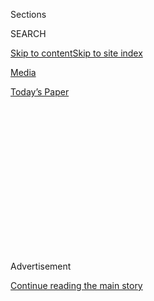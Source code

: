 <div id="app">

<div>

<div>

<div>

<div class="NYTAppHideMasthead css-1q2w90k e1suatyy0">

<div class="section css-ui9rw0 e1suatyy2">

<div class="css-eph4ug er09x8g0">

<div class="css-6n7j50">

</div>

<span class="css-1dv1kvn">Sections</span>

<div class="css-10488qs">

<span class="css-1dv1kvn">SEARCH</span>

</div>

[Skip to content](#site-content)[Skip to site
index](#site-index)

</div>

<div id="masthead-section-label" class="css-1wr3we4 eaxe0e00">

[Media](https://www.nytimes3xbfgragh.onion/pages/business/media/index.html)

</div>

<div class="css-10698na e1huz5gh0">

</div>

</div>

<div id="masthead-bar-one" class="section hasLinks css-15hmgas e1csuq9d3">

<div class="css-uqyvli e1csuq9d0">

</div>

<div class="css-1uqjmks e1csuq9d1">

</div>

<div class="css-9e9ivx">

[](https://myaccount.nytimes3xbfgragh.onion/auth/login?response_type=cookie&client_id=vi)

</div>

<div class="css-1bvtpon e1csuq9d2">

[Today’s
Paper](https://www.nytimes3xbfgragh.onion/section/todayspaper)

</div>

</div>

</div>

</div>

<div data-aria-hidden="false">

<div id="site-content" data-role="main">

<div>

<div class="css-1aor85t" style="opacity:0.000000001;z-index:-1;visibility:hidden">

<div class="css-1hqnpie">

<div class="css-epjblv">

<span class="css-17xtcya">[Media](/pages/business/media/index.html)</span><span class="css-x15j1o">|</span><span class="css-fwqvlz">Sony
Cyberattack, First a Nuisance, Swiftly Grew Into a
Firestorm</span>

</div>

<div class="css-k008qs">

<div class="css-1iwv8en">

<span class="css-18z7m18"></span>

<div>

</div>

</div>

<span class="css-1n6z4y">https://nyti.ms/1wzuG7O</span>

<div class="css-1705lsu">

<div class="css-4xjgmj">

<div class="css-4skfbu" data-role="toolbar" data-aria-label="Social Media Share buttons, Save button, and Comments Panel with current comment count" data-testid="share-tools">

  - 
  - 
  - 
  - 
    
    <div class="css-6n7j50">
    
    </div>

  - 
  - 

</div>

</div>

</div>

</div>

</div>

</div>

<div class="css-13pd83m">

</div>

<div id="top-wrapper" class="css-1sy8kpn">

<div id="top-slug" class="css-l9onyx">

Advertisement

</div>

[Continue reading the main
story](#after-top)

<div class="ad top-wrapper" style="text-align:center;height:100%;display:block;min-height:250px">

<div id="top" class="place-ad" data-position="top" data-size-key="top">

</div>

</div>

<div id="after-top">

</div>

</div>

<div id="sponsor-wrapper" class="css-1hyfx7x">

<div id="sponsor-slug" class="css-19vbshk">

Supported by

</div>

[Continue reading the main
story](#after-sponsor)

<div id="sponsor" class="ad sponsor-wrapper" style="text-align:center;height:100%;display:block">

</div>

<div id="after-sponsor">

</div>

</div>

<div class="css-1vkm6nb ehdk2mb0">

# Sony Cyberattack, First a Nuisance, Swiftly Grew Into a Firestorm

</div>

<div class="css-79elbk" data-testid="photoviewer-wrapper">

<div class="css-z3e15g" data-testid="photoviewer-wrapper-hidden">

</div>

<div class="css-1a48zt4 ehw59r15" data-testid="photoviewer-children">

![<span class="css-16f3y1r e13ogyst0" data-aria-hidden="true">****A
Hollywood billboard for Sony Pictures’ “The Interview” was removed on
Dec. 18, after the studio canceled its theatrical
run.</span><span class="css-cnj6d5 e1z0qqy90" itemprop="copyrightHolder"><span class="css-1ly73wi e1tej78p0">Credit...</span><span><span>Robyn
Beck/Agence France-Presse — Getty
Images</span></span></span>](https://static01.graylady3jvrrxbe.onion/images/2014/12/31/business/jpSONY1/jpSONY1-articleLarge.jpg?quality=75&auto=webp&disable=upscale)

</div>

</div>

<div class="css-xt80pu e12qa4dv0">

<div class="css-18e8msd">

<div class="css-vp77d3 epjyd6m0">

<div class="css-1baulvz">

By [<span class="css-1baulvz" itemprop="name">Michael
Cieply</span>](http://www.nytimes3xbfgragh.onion/by/michael-cieply) and
[<span class="css-1baulvz last-byline" itemprop="name">Brooks
Barnes</span>](http://www.nytimes3xbfgragh.onion/by/brooks-barnes)

</div>

</div>

  - Dec. 30,
    2014

  - 
    
    <div class="css-4xjgmj">
    
    <div class="css-d8bdto" data-role="toolbar" data-aria-label="Social Media Share buttons, Save button, and Comments Panel with current comment count" data-testid="share-tools">
    
      - 
      - 
      - 
      - 
        
        <div class="css-6n7j50">
        
        </div>
    
      - 
      - 
    
    </div>
    
    </div>

</div>

</div>

<div class="section meteredContent css-1r7ky0e" name="articleBody" itemprop="articleBody">

<div class="css-1fanzo5 StoryBodyCompanionColumn">

<div class="css-53u6y8">

LOS ANGELES — It was three days before Thanksgiving, the beginning of a
quiet week for Sony Pictures. But Michael Lynton, the studio’s chief
executive, was nonetheless driving his Volkswagen GTI toward Sony’s lot
at 6 a.m. Final planning for corporate meetings in Tokyo was on his
agenda — at least until his cellphone rang.

The studio’s chief financial officer, David C. Hendler, was calling to
tell his boss that Sony’s computer system had been compromised in a
hacking of unknown proportions. To prevent further damage, technicians
were debating whether to take Sony Pictures entirely offline.

Shortly after Mr. Lynton reached his office in the stately Thalberg
building at Sony headquarters in Culver City, Calif., it became clear
that the situation was much more dire. Some of the studio’s 7,000
employees, arriving at work, turned on their computers to find macabre
images of Mr. Lynton’s severed head. Sony shut down all computer systems
shortly thereafter, including those in overseas offices, leaving the
company in the digital dark ages: no voice mail, no corporate email, no
production systems.

A handful of old BlackBerrys, located in a storage room in the Thalberg
basement, were given to executives. Staff members began to trade text
messages using hastily arranged phone trees. Sony’s already lean
technical staff began working around the clock, with some people
sleeping in company offices that became littered with stale pizza.
Administrators hauled out old machines that allowed them to cut physical
payroll checks in lieu of electronic direct deposit.

</div>

</div>

<div class="css-1fanzo5 StoryBodyCompanionColumn">

<div class="css-53u6y8">

Still, for days the episode was viewed inside Sony as little more than a
colossal annoyance. Though Sony executives were quickly in touch with
federal law enforcement officials, the company’s initial focus was on
setting up jury-rigged systems to let it limp through what was expected
to be a few days or weeks of inconvenience. The company’s first
statement on the breach, made on Nov. 24, seems almost absurdly bland in
retrospect: “We are investigating an I.T. matter.”

In fact, less than three weeks later Sony would be the focal point of a
global firestorm over a growing digital attack on its corporate identity
and data; its movie “The Interview,” about the fictional assassination
of the North Korean leader Kim Jong-un; and its own handling of the
ensuing crisis.

Interviews with over two dozen people involved in the episode suggest
that Sony — slow to realize the depths of its peril — let its troubles
deepen by mounting a public defense only after enormous damage had been
done. The initial decision to treat the attack as largely an internal
matter reflected Hollywood habit and the executive sang-froid of Mr.
Lynton, who can be cool almost to a fault. As Mr. Lynton discovered,
however, at a midpoint in the episode, this predicament required a
wholly different approach.

In truth, “There is no playbook for us to turn to,” Mr. Lynton told his
staff at one point. Mr. Lynton and his colleagues underestimated the
ferocity of the interaction between the news media and the hackers as
the drama unfolded in December. Hackers released the information to
traffic-hungry websites, which published the most embarrassing details,
while Sony mostly stayed publicly silent.

</div>

</div>

<div class="css-1fanzo5 StoryBodyCompanionColumn">

<div class="css-53u6y8">

Hurt by a misstep when it announced the cancellation of a Christmas Day
release for “The Interview,” Sony was knocked about by criticism by the
White House, Hollywood stars and others who accused it of capitulating
to extortionist threats. The studio’s ultimate success in showing its
film in face of a terror threat came after Mr. Lynton’s natural reserve
fell more in line with the passion and grit of the studio’s
co-chairwoman, Amy Pascal, who was undermined early in the attack by the
disclosure of embarrassing personal
emails.

</div>

</div>

<div class="css-79elbk" data-testid="photoviewer-wrapper">

<div class="css-z3e15g" data-testid="photoviewer-wrapper-hidden">

</div>

<div class="css-1a48zt4 ehw59r15" data-testid="photoviewer-children">

![<span class="css-16f3y1r e13ogyst0" data-aria-hidden="true">****Michael
Lynton, the studio’s chief executive, and his colleagues underestimated
the potential for trouble the breach represented, and kept a long and
damaging
silence.</span><span class="css-cnj6d5 e1z0qqy90" itemprop="copyrightHolder"><span class="css-1ly73wi e1tej78p0">Credit...</span><span>Toshifumi
Kitamura/Agence France-Presse — Getty
Images</span></span>](https://static01.graylady3jvrrxbe.onion/images/2014/12/31/business/SUBjpSONY3/SUBjpSONY3-articleLarge.jpg?quality=75&auto=webp&disable=upscale)

</div>

</div>

<div class="css-1fanzo5 StoryBodyCompanionColumn">

<div class="css-53u6y8">

The son of a German Jew who served in British intelligence during World
War II, Mr. Lynton, 54, had weathered past corporate crises, including
an inherited accounting scandal when he ran the Penguin publishing house
and a recent attempt by the activist investor Daniel S. Loeb to force
change at Sony. But neither of those episodes matched the complexity and
surreal twists of the hacking, which ultimately became a test of
national will, a referendum on media behavior and a defense of free
expression, even of the crudest sort.

“What it amounted to was criminal extortion,” Mr. Lynton said in an
interview.

## Rising Sense of Urgency

By Dec. 1, a week after Sony discovered the breach, a sense of urgency
and horror had penetrated the studio. More than a dozen F.B.I.
investigators were setting up shop on the Culver City lot and in a
separate Sony facility near the Los Angeles airport called Corporate
Pointe, helping Sony deal with one of the worst cyberattacks ever on an
American company.

Mountains of documents had been stolen, internal data centers had been
wiped clean, and 75 percent of the servers had been destroyed.

Everything and anything had been taken. Contracts. Salary lists. Film
budgets. Medical records. Social Security numbers. Personal emails. Five
entire movies, including the yet-to-be-released “Annie.”

Later, it would become apparent through files stolen by the hackers and
published online that Mr. Lynton and Ms. Pascal had [been given an
oblique
warning](http://www.wired.com/2014/12/sony-hack-part-deux/ "Related article.").
On Nov. 21, in an email signed by “God’s Apstls,” the studio was told to
pay money for an unspecified reason by Nov. 24. If the studio did not
comply, the bizarre missive said, “Sony Pictures will be bombarded as a
whole.”

But the warning either did not find its way to Mr. Lynton or he missed
its importance in the daily flood of messages to his inbox. In the first
days of the attack, responsibility for which was claimed by a group
calling itself “Guardians of Peace,” the notion of North Korean
involvement was little more than a paranoid whisper.

</div>

</div>

<div class="css-1fanzo5 StoryBodyCompanionColumn">

<div class="css-53u6y8">

In June, a spokesman for North Korea’s Ministry of Foreign Affairs said
in a statement said the country would take “a decisive and merciless
countermeasure” if the United States government permitted Sony to make
its planned Christmas release of the comedy “The Interview.”

At the time, the threat seemed to many almost as absurd as the film,
which was not mentioned in early communications from the hackers.

In the gossipy nexus that quickly connected Hollywood’s trade news media
with studio insiders and a growing circuit of information technology
experts, talk circulated of a “mole” — a Sony employee who was presumed
by many to have been instrumental in penetrating the computer systems
and spotting the most sensitive data.

The theory of violation by an ex-employee or disgruntled insider
persists among computer security experts who remain unpersuaded by [the
F.B.I.'s
focus](http://www.politico.com/story/2014/12/fbi-briefed-on-alternate-sony-hack-theory-113866.html "Related article.")
on evidence pointing toward North Korea, which the agency made public
[in a news
release](http://www.nytimes3xbfgragh.onion/aponline/2014/12/19/arts/ap-us-sony-hack.html "Related article.")
on Dec.
19.

</div>

</div>

<div class="css-79elbk" data-testid="photoviewer-wrapper">

<div class="css-z3e15g" data-testid="photoviewer-wrapper-hidden">

</div>

<div class="css-1a48zt4 ehw59r15" data-testid="photoviewer-children">

<div class="css-1xdhyk6 erfvjey0">

<span class="css-1ly73wi e1tej78p0">Image</span>

<div class="css-zjzyr8">

<div data-testid="lazyimage-container" style="height:265.5111111111111px">

</div>

</div>

</div>

<span class="css-16f3y1r e13ogyst0" data-aria-hidden="true">Amy Pascal,
co-chairwoman of Sony, offered apologies and outrage as executive emails
were dumped
online.</span><span class="css-cnj6d5 e1z0qqy90" itemprop="copyrightHolder"><span class="css-1ly73wi e1tej78p0">Credit...</span><span>Kevork
Djansezian/Reuters</span></span>

</div>

</div>

<div class="css-1fanzo5 StoryBodyCompanionColumn">

<div class="css-53u6y8">

But senior Sony executives, speaking on the condition of anonymity
because the investigation is incomplete, now say the talk of a rogue
insider reflects a misunderstanding of the F.B.I.'s initial conclusions
about the hacking. Federal investigators, they said, did not strongly
suspect an inside job.

Rather, these executives said, the F.B.I. found that the hackers had
used digital techniques to steal the credentials and passwords from a
systems administrator who had maximum access to Sony’s computer systems.
Once in control of the gateways those items opened, theft of information
was relatively easy.

</div>

</div>

<div class="css-1fanzo5 StoryBodyCompanionColumn">

<div class="css-53u6y8">

Government investigators and Sony’s private security experts traced the
hacking through a network of foreign servers and identified malicious
software bearing the familiar hallmarks of a hacking gang known as Dark
Seoul. Prodded for inside information at a social gathering — long
before the F.B.I. announced any conclusions — Doug Belgrad, president of
Sony’s motion picture group, responded, “It’s the Koreans.”

## Hackers Release Information

As the F.B.I. stepped up its inquiry, the hackers — who still had made
no explicit mention of “The Interview” — dropped the first in a series
of data bundles that were to prove a feast for websites like Gawker and
mainstream services like Bloomberg News for weeks.

And so was set a pattern. Every few days, hackers would dump a vast new
group of documents onto anonymous posting sites. Reporters and other
parties who had shown an interest in searching the Sony files were then
sent email alerts — essentially digital treasure maps from the hackers.

The files seemed to fulfill every Hollywood gossip’s fantasy of what is
said behind studio walls. Ms. Pascal was caught swapping racially
insensitive jokes about President Obama’s presumed taste in
African-American films. A top Sony producer, Scott Rudin, was discovered
harshly criticizing Angelina Jolie. Mr. Lynton was revealed to be
angling for a job at New York University.

Sony technicians privately started fighting back by [moving to
disrupt](http://recode.net/2014/12/10/sony-pictures-tries-to-disrupt-downloads-of-its-stolen-files/ "Related article.")
access to the data dumps. But the studio — apart from public apologies
by Ms. Pascal — was largely silent on the disclosures.

In this, Mr. Lynton was perhaps betrayed by his own cool. While Ms.
Pascal alternately wept and raged about the violation, Mr. Lynton
assumed the more detached manner that had served him well in the
publishing world. Mr. Lynton engaged in debates with lawyers who
rendered conflicting opinions as to whether media outlets could in fact
be stopped from trading in goods that were, after all, stolen.

As a tough and seasoned executive in her own right, Ms. Pascal brought
badly needed expression to emotions that many, perhaps most, Sony
employees were feeling. Hoarse and humbled, she would eventually bring
colleagues to her side with an address at an all-hands gathering on the
Sony lot in which she said: “I’m so terribly sorry. All I can really do
now is apologize and ask for your forgiveness.”

</div>

</div>

<div class="css-1fanzo5 StoryBodyCompanionColumn">

<div class="css-53u6y8">

Until shortly before that, Mr. Lynton was hesitant about confronting
media outlets with legal action. But the lawyer David Boies persuaded
him there was a case to be made against free trade in information that
was essentially stolen property. Mr. Boies on Dec. 14 began sending
legal warnings to about 40 media outlets using the stolen
data.

</div>

</div>

<div style="max-width:100%;margin:0 auto">

<div class="css-17dprlf" data-id="100000003417487" data-slug="Sony-Interview-Promotron" style="max-width:600px">

</div>

</div>

<div class="css-1fanzo5 StoryBodyCompanionColumn">

<div class="css-53u6y8">

On Dec. 15, while rallying the troops at that gathering on the Sony lot,
Mr. Lynton displayed flashes of anger and words of resolve — fighting
spirit he had not shown publicly. “Some of the reporting on this
situation has been truly outrageous, and is, quite frankly, disgusting,”
he said. He urged employees not to read the anticipated next waves of
emails, lest they turn on one another.

“I’m concerned, very concerned, that if people continue to read these
emails, relationships will be damaged and hurt here at the studio,” he
said.

## A Crucial Threat

Shortly before 10 a.m. the next day, Dec. 16, the hackers made good on
their promise of a “Christmas gift,” delivering thousands of Mr.
Lynton’s emails to the posting sites. With the emails came a message
that within minutes converted the hacking from corporate annoyance to
national threat and fully jolted Sony from defense to offense.

“Soon all the world will see what an awful movie Sony Pictures
Entertainment has made,” it said. “The world will be full of fear.
Remember the 11th of September 2001.” The message specifically cited
“The Interview” and its planned opening.

Unfazed until then by Sony’s problems, exhibitors were instantly
galvanized. “When you invoke 9/11, it’s a game changer,” said one
theater executive.

</div>

</div>

<div class="css-1fanzo5 StoryBodyCompanionColumn">

<div class="css-53u6y8">

Within hours, the National Association of Theater Owners convened a
board meeting. Through the day, the exhibitors were briefed by Sony
executives (though not by Mr. Lynton), who took a position that
infuriated some owners: The studio would not cancel the film, but it
would not quarrel with any theater that withdrew it because of security
concerns.

“Sony basically punted,” said one theater executive, speaking on the
condition of anonymity because of confidentiality strictures. “Frankly,”
the executive added, “it’s their movie, and their mess.”

Carmike Cinemas, one of the country’s four largest chains, was the first
to withdraw. By the morning of Dec. 17, owners of about 80 percent of
the country’s movie theaters — including Regal Entertainment, AMC
Entertainment, and Cinemark, already mired in legal fights over a 2012
theater shooting in Colorado — had pulled out.

At the same time, Mr. Lynton was advised by George Rose, who is in
charge of human resources, that employees, for the first time since the
initial attack, were showing signs of being deeply shaken by the
possibility of violence to themselves and to the audience.

That afternoon, Sony dropped “The Interview” from its schedule. In
theory, the studio had gotten its way by putting the onus for
cancellation on apprehensive theater
owners.

</div>

</div>

<div class="css-79elbk" data-testid="photoviewer-wrapper">

<div class="css-z3e15g" data-testid="photoviewer-wrapper-hidden">

</div>

<div class="css-1a48zt4 ehw59r15" data-testid="photoviewer-children">

<div class="css-1xdhyk6 erfvjey0">

<span class="css-1ly73wi e1tej78p0">Image</span>

<div class="css-zjzyr8">

<div data-testid="lazyimage-container" style="height:255.20000000000002px">

</div>

</div>

</div>

<span class="css-16f3y1r e13ogyst0" data-aria-hidden="true">**"**The
Interview" opened online and in 331 theaters, like this one in Atlanta,
on Christmas Day after its withdrawal by Sony drew wide
criticism.</span><span class="css-cnj6d5 e1z0qqy90" itemprop="copyrightHolder"><span class="css-1ly73wi e1tej78p0">Credit...</span><span>Marcus
Ingram/Getty Images</span></span>

</div>

</div>

<div class="css-1fanzo5 StoryBodyCompanionColumn">

<div class="css-53u6y8">

But Sony at that moment made a critical error. In a hasty statement, in
some cases delivered orally to reporters, the studio said it had “no
further release plan” for “The Interview.” In fact, Mr. Lynton had been
talking with Google’s chairman, Eric E. Schmidt, and others about an
alternative online release — discussions that Google would later confirm
publicly. But Sony’s statement was widely interpreted to mean Sony would
shelve the movie for good, leaving an impression that it had caved to
the hackers and a terrorist threat.

</div>

</div>

<div class="css-1fanzo5 StoryBodyCompanionColumn">

<div class="css-53u6y8">

The reaction was swift and furious. Hollywood stars and free speech
advocates sharply criticized the decision. On Friday, Dec. 19, President
Obama used his final news briefing of the year to rebuke Sony for its
handling of the North Korean threat: “We cannot have a dictator imposing
censorship in the U.S.” For Mr. Lynton, the president’s remarks became a
personal low point in the entire affair. He had expected support from
Mr. Obama — of whom Mr. Lynton and his wife, Jamie, were early and
ardent backers in 2007. “I would be fibbing to say I wasn’t
disappointed,” Mr. Lynton told a CNN interviewer shortly afterward,
understating his reaction. (Mr. Lynton had already agreed to the CNN
interview and, in fact, watched the president’s news conference from a
TV in a CNN lounge.)

“You know, the president and I haven’t spoken,” Mr. Lynton added. “I
don’t know exactly whether he understands the sequence of events that
led up to the movies’ not being shown in the movie theaters.”

The president’s decision to specifically — and harshly — criticize Sony
was not mapped before the news conference, according to two senior
American officials. But it was clear to Mr. Obama’s aides and national
security staff that the president felt passionately about the issue and
was eager to push for the film’s release, the officials said.

Shortly after the president spoke, shocked Sony executives spoke with
senior members of the White House staff, asking whether they had known
that the president was going to criticize them. The staff members told
the executives that nothing had been planned.

In the end, the exchanges were constructive, as administration officials
persuaded Sony that an expanded electronic attack was unlikely; that
gave the studio cover to tell the distributors and theaters they were
very likely safe to show the film. But Mr. Obama played no direct role
in pushing deals that, in less than a week, would put “The Interview”
online and in 331 smaller theaters.

Sony’s Christmas Eve triumph in announcing an immediate online release
of “The Interview” was more fragile than it looked. While Google had
been committed for a week, Microsoft and its Xbox service came aboard
only late the night before.

In the end, the film may be seen by more viewers than if it had
experienced an unimpeded, conventional release, particularly if, as
studio executives suspect, those who paid for the film online were
joined by friends and family. Sony said “The Interview” generated
roughly $15 million in online sales and rentals during its first four
days of availability.

</div>

</div>

<div class="css-1fanzo5 StoryBodyCompanionColumn">

<div class="css-53u6y8">

Now, five weeks into the episode, Sony’s internal technology is still
impaired. Executives estimate that a return to normal is at least five
to seven weeks away.

But the studio’s spirit apparently remains intact. Showing up in the
Sony cafeteria for lunch last week, as a theatrical release and the
Google and Microsoft deals were announced, Mr. Lynton was surrounded by
30 to 40 employees who told him they were proud to be at Sony and to get
the movie out.

“If we put our heads down and focus on our work, I honestly think we can
recover from this in short order,” Mr. Lynton said on Sunday.

</div>

</div>

</div>

<div>

</div>

<div>

</div>

<div>

</div>

<div>

<div id="bottom-wrapper" class="css-1ede5it">

<div id="bottom-slug" class="css-l9onyx">

Advertisement

</div>

[Continue reading the main
story](#after-bottom)

<div id="bottom" class="ad bottom-wrapper" style="text-align:center;height:100%;display:block;min-height:90px">

</div>

<div id="after-bottom">

</div>

</div>

</div>

</div>

</div>

## Site Index

<div>

</div>

## Site Information Navigation

  - [© <span>2020</span> <span>The New York Times
    Company</span>](https://help.nytimes3xbfgragh.onion/hc/en-us/articles/115014792127-Copyright-notice)

<!-- end list -->

  - [NYTCo](https://www.nytco.com/)
  - [Contact
    Us](https://help.nytimes3xbfgragh.onion/hc/en-us/articles/115015385887-Contact-Us)
  - [Work with us](https://www.nytco.com/careers/)
  - [Advertise](https://nytmediakit.com/)
  - [T Brand Studio](http://www.tbrandstudio.com/)
  - [Your Ad
    Choices](https://www.nytimes3xbfgragh.onion/privacy/cookie-policy#how-do-i-manage-trackers)
  - [Privacy](https://www.nytimes3xbfgragh.onion/privacy)
  - [Terms of
    Service](https://help.nytimes3xbfgragh.onion/hc/en-us/articles/115014893428-Terms-of-service)
  - [Terms of
    Sale](https://help.nytimes3xbfgragh.onion/hc/en-us/articles/115014893968-Terms-of-sale)
  - [Site
    Map](https://spiderbites.nytimes3xbfgragh.onion)
  - [Help](https://help.nytimes3xbfgragh.onion/hc/en-us)
  - [Subscriptions](https://www.nytimes3xbfgragh.onion/subscription?campaignId=37WXW)

</div>

</div>

</div>

</div>
